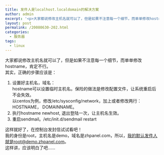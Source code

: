 ```yaml
---
title: 发件人是localhost.localdomain的解决方案
author: admin
excerpt: '<p>大家都说修改主机名就可以了，但是如果不注意每一个细节，而单单修改hostname，肯定不行。</p>'
layout: post
permalink: /20080630-202.html
categories:
  - 服务器
tags:
  - linux
---
```

大家都说修改主机名就可以了，但是如果不注意每一个细节，而单单修改hostname，肯定不行。  
其实，正确的步骤应该是：

1.  设置好主机名，域名：  
    hostname可以设置临时主机名。保险的做法是修改配置文件，让系统重启后不会失效。  
    以centos为例，修改/etc/sysconfig/network，加上或者修改两行：HOSTNAME， DOMAINNAME。
2.  执行hostname newhost, 退出登陆一次，让主机名生效。
3.  重启sendmail。/etc/init.d/sendmail restart

这样就好了，在控制台发封信试试看吧！  
我的身份是root，主机名是demo，域名是zhpanel.com，所以，我的默认发件人就是root@demo.zhpanel.com。  
这样讲，应该明白了吧&hellip;&hellip;